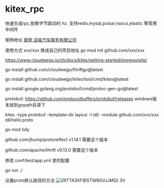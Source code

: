 # kitex_rpc

快速生成rpc,依赖字节跳动的 hz.  支持redis,mysql,pulsar,naocs,elastic 等常用中间件

案例地址 [案例 洁骏汽车服务有限公司](http://www.ch123.com.cn/ "洁骏汽车服务有限公司")

使用方式  xxx/xxx 换成自己的项目地址
go mod init github.com/xxx/xxx

https://www.cloudwego.io/zh/docs/kitex/getting-started/prerequisite/

go install github.com/cloudwego/thriftgo@latest

go install github.com/cloudwego/kitex/tool/cmd/kitex@latest

go install google.golang.org/protobuf/cmd/protoc-gen-go@latest

protobuf: https://github.com/protocolbuffers/protobuf/releases  windows版本放到gopath目录下

kitex -type protobuf  -template-dir layout -I idl/ -module github.com/xxx/xxx  idl/hello.proto

go mod tidy

github.com/jhump/protoreflect v1.14.1 需要这个版本

github.com/apache/thrift v0.13.0 需要这个版本

修改 conf/test/app.yml 里的配置

go run ./

设置proto默认路径的方法
![2RTTA3XF@STW6GVJJMQ) 3V](https://github.com/flyerxp/hertz_web/assets/52146821/d60a167a-6530-444c-af64-7ea36f742d94)
